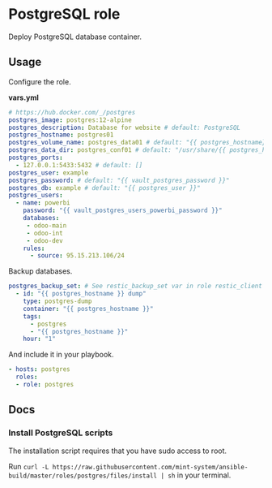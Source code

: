 # PostgreSQL role

Deploy PostgreSQL database container.

## Usage

Configure the role.

**vars.yml**

```yml
# https://hub.docker.com/_/postgres
postgres_image: postgres:12-alpine
postgres_description: Database for website # default: PostgreSQL
postgres_hostname: postgres01
postgres_volume_name: postgres_data01 # default: "{{ postgres_hostname}}"
postgres_data_dir: postgres_conf01 # default: "/usr/share/{{ postgres_hostname}}"
postgres_ports:
  - 127.0.0.1:5433:5432 # default: []
postgres_user: example
postgres_password: # default: "{{ vault_postgres_password }}"
postgres_db: example # default: "{{ postgres_user }}"
postgres_users:
  - name: powerbi
    password: "{{ vault_postgres_users_powerbi_password }}"
    databases:
     - odoo-main
     - odoo-int
     - odoo-dev
    rules:
      - source: 95.15.213.106/24
```

Backup databases.

```yml
postgres_backup_set: # See restic_backup_set var in role restic_client
  - id: "{{ postgres_hostname }} dump"
    type: postgres-dump
    container: "{{ postgres_hostname }}"
    tags:
      - postgres
      - "{{ postgres_hostname }}"
    hour: "1"
```

And include it in your playbook.

```yml
- hosts: postgres
  roles:
  - role: postgres
```

## Docs

### Install PostgreSQL scripts

The installation script requires that you have sudo access to root.

Run `curl -L https://raw.githubusercontent.com/mint-system/ansible-build/master/roles/postgres/files/install | sh` in your terminal.
